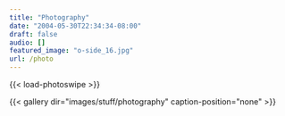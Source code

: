 ```yaml
---
title: "Photography"
date: "2004-05-30T22:34:34-08:00"
draft: false
audio: []
featured_image: "o-side_16.jpg"
url: /photo
---
```

{{< load-photoswipe >}} 

{{< gallery dir="images/stuff/photography" caption-position="none" >}} 